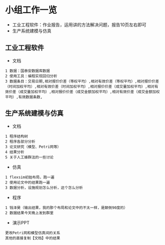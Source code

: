 # 小组工作一览
* 工业工程软件：作业报告，运用讲的方法解决问题，报告10页左右即可
* 生产系统建模与仿真
## 工业工程软件
* 文档
```
1 数据：国泰安数据库数据
2 使用工具：编程实现回归分析
3 数据条目：交易日期,相对报价价差（等权平均）,相对有效价差（等权平均）,相对报价价差（时间加权平均）,相对有效价差（时间加权平均）,相对报价价差（成交量加权平均）,相对有效价差（成交量加权平均）,相对报价价差（成交金额加权平均）,相对有效价差（成交金额加权平均）,有效数据条数,
```
## 生产系统建模与仿真
* 文档
```
1 程序结构树
2 程序各部分分析
3 论文研究（模型、Petri网等）
4 结果分析
5 关于人工蜂群法的一些讨论
```
* 仿真
```
1 flexsim初始布局，跑一遍
2 使用论文中的结果跑一遍
3 数据分析，设施规划怎么分析，这个怎么分析
```
* 程序
```
1 钱泽昊（输出结果，我的那个布局和论文中的不太一样，是颠倒90度的）
2 数据结果今天晚上发到群里
```
* 演示PPT
```
更改Petri网和模型仿真间的关系
其他的直接复制【文档】中的结果
```